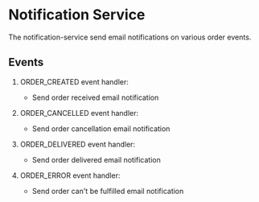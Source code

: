 # Notification Service
The notification-service send email notifications on various order events.

## Events
1. ORDER_CREATED event handler:
    * Send order received email notification

2. ORDER_CANCELLED event handler:
    * Send order cancellation email notification

3. ORDER_DELIVERED event handler:
    * Send order delivered email notification

4. ORDER_ERROR event handler:
    * Send order can't be fulfilled email notification
